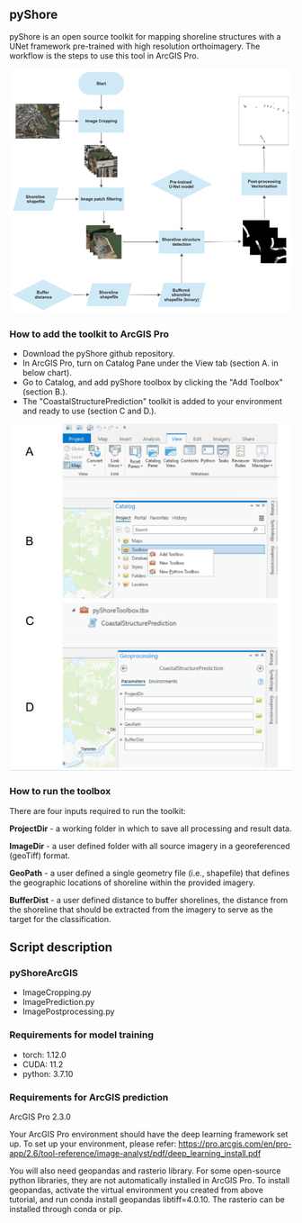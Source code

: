 ## pyShore

pyShore is an open source toolkit for mapping shoreline structures with a UNet framework pre-trained with high resolution orthoimagery. The workflow is the steps to use this tool in ArcGIS Pro.

![alt text](images/ArcGIS_flow.jpg)

### How to add the toolkit to ArcGIS Pro
- Download the pyShore github repository.
- In ArcGIS Pro, turn on Catalog Pane under the View tab (section A. in below chart).
- Go to Catalog, and add pyShore toolbox by clicking the "Add Toolbox" (section B.). 
- The "CoastalStructurePrediction" toolkit is added to your environment and ready to use (section C and D.).

![alt text](images/add_pyShore.png)

### How to run the toolbox
There are four inputs required to run the toolkit: 

**ProjectDir** - a working folder in which to save all processing and result data.

**ImageDir** - a user defined folder with all source imagery in a georeferenced (geoTiff) format. 

**GeoPath** - a user defined a single geometry file (i.e., shapefile) that defines the geographic locations of shoreline within the provided imagery.

**BufferDist** - a user defined distance to buffer shorelines, the distance from the shoreline that should be extracted from the imagery to serve as the target for the classification.

## Script description
### pyShoreArcGIS
- ImageCropping.py 
- ImagePrediction.py
- ImagePostprocessing.py


### Requirements for model training
- torch: 1.12.0
- CUDA: 11.2
- python: 3.7.10

### Requirements for ArcGIS prediction
ArcGIS Pro 2.3.0

Your ArcGIS Pro environment should have the deep learning framework set up. To set up your environment, please refer: https://pro.arcgis.com/en/pro-app/2.6/tool-reference/image-analyst/pdf/deep_learning_install.pdf

You will also need geopandas and rasterio library. For some open-source python libraries, they are not automatically installed in ArcGIS Pro. To install geopandas, activate the virtual environment you created from above tutorial, and run conda install geopandas libtiff=4.0.10. The rasterio can be installed through conda or pip.

